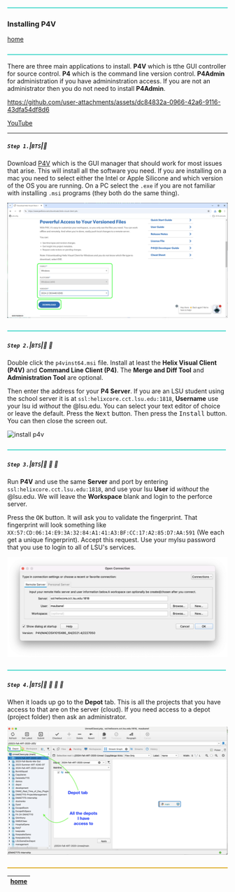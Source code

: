 ![](../images/line3.png)

### Installing P4V

[home](../README.md#user-content-p4v)</sub>

![](../images/line3.png)

There are three main applications to install.  **P4V** which is tthe GUI controller for source control.  **P4** which is the command line version control.  **P4Admin** for administration if you have admininstration access.  If you are not an administrator then you do not need to install **P4Admin**.

https://github.com/user-attachments/assets/dc84832a-0966-42a6-9116-43dfa54df8d6

[YouTube](https://youtu.be/cJb4anDVyAc)
<br>

---


##### `Step 1.`\|`BTS`|:small_blue_diamond:

Download [P4V](https://www.perforce.com/downloads/helix-visual-client-p4v) which is the GUI manager that should work for most issues that arise.  This will install all the software you need. If you are installing on a mac you need to select either the Intel or Apple Silicone and which version of the OS you are running.  On a PC select the `.exe` if you are not familiar with installing `.msi` programs (they both do the same thing). 

![download p4v installer from perforce](images/downloadHelix.png)

![](../images/line2.png)

##### `Step 2.`\|`BTS`|:small_blue_diamond: :small_blue_diamond: 

Double click the `p4vinst64.msi` file. Install at least the **Helix Visual Client (P4V)** and **Command Line Client (P4)**.  The **Merge and Diff Tool** and **Administration Tool** are optional.

Then enter the address for your **P4 Server**. If you are an LSU student using the school server it is at `ssl:helixcore.cct.lsu.edu:1818`, **Username** use your lsu id *without* the @lsu.edu. You can select your text editor of choice or leave the default.  Press the <kbd>Next</kbd> button. Then press the <kbd>Install</kbd> button.  You can then close the screen out.

![install p4v](images/InstallPerforce.gif)

![](../images/line2.png)

##### `Step 3.`\|`BTS`|:small_blue_diamond: :small_blue_diamond: :small_blue_diamond:

Run **P4V** and use the same **Server** and port by entering `ssl:helixcore.cct.lsu.edu:1818`, and use your lsu **User** id *without* the @lsu.edu. We will leave the **Workspace** blank and login to the perforce server. 

Press the <kbd>OK</kbd> button. It will ask you to validate the fingerprint.  That fingerprint will look something like `XX:57:CD:06:14:E9:3A:32:84:A1:41:A3:BF:CC:17:A2:85:D7:AA:591` (We each get a unique fingerprint).  Accept this request. Use your mylsu password that you use to login to all of LSU's services. 

![running p4v for the first time](images/login.png)

![](../images/line2.png)

##### `Step 4.`\|`BTS`|:small_blue_diamond: :small_blue_diamond: :small_blue_diamond: :small_blue_diamond:

When it loads up go to the **Depot** tab.  This is all the projects that you have access to that are on the server (cloud).  If you need access to a depot (project folder) then ask an administrator.

![look at depot with various projects](images/depot.png)

![](../images/line.png)

| [home](../README.md#user-content-p4v)  |
|---|
